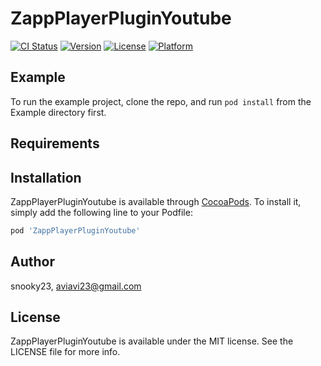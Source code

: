 # ZappPlayerPluginYoutube

[![CI Status](https://img.shields.io/travis/snooky23/ZappPlayerPluginYoutube.svg?style=flat)](https://travis-ci.org/snooky23/ZappPlayerPluginYoutube)
[![Version](https://img.shields.io/cocoapods/v/ZappPlayerPluginYoutube.svg?style=flat)](https://cocoapods.org/pods/ZappPlayerPluginYoutube)
[![License](https://img.shields.io/cocoapods/l/ZappPlayerPluginYoutube.svg?style=flat)](https://cocoapods.org/pods/ZappPlayerPluginYoutube)
[![Platform](https://img.shields.io/cocoapods/p/ZappPlayerPluginYoutube.svg?style=flat)](https://cocoapods.org/pods/ZappPlayerPluginYoutube)

## Example

To run the example project, clone the repo, and run `pod install` from the Example directory first.

## Requirements

## Installation

ZappPlayerPluginYoutube is available through [CocoaPods](https://cocoapods.org). To install
it, simply add the following line to your Podfile:

```ruby
pod 'ZappPlayerPluginYoutube'
```

## Author

snooky23, aviavi23@gmail.com

## License

ZappPlayerPluginYoutube is available under the MIT license. See the LICENSE file for more info.
